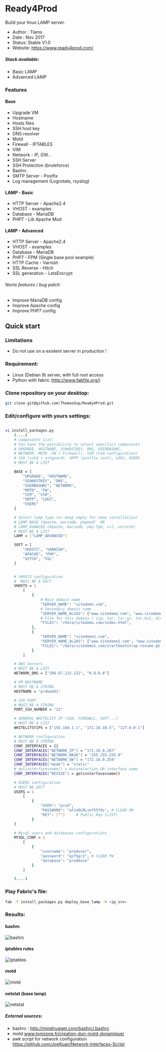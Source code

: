 # Ready4Prod

Build your linux LAMP server.

* Author : Tlams
* Date : Nov 2017
* Status: Stable V1.0
* Website: https://www.ready4prod.com/


##### Stack available:
* Basic LAMP
* Advanced LAMP

### Features

#### Base
* Upgrade VM
* Hostname
* Hosts files
* SSH host key
* DNS resolver
* Motd
* Firewall - IPTABLES
* VIM
* Network - IP, GW...
* SSH Server
* SSH Protection (bruteforce)
* Bashrc
* SMTP Server - Postfix
* Log management (Logrotate, rsyslog)

#### LAMP - Basic
* HTTP Server - Apache2.4
* VHOST - examples
* Database - MariaDB
* PHP7 - Lib Apache Mod

#### LAMP - Advanced
* HTTP Server - Apache2.4
* VHOST - examples
* Database - MariaDB
* PHP7 - FPM (Single base pool example)
* HTTP Cache - Varnish
* SSL Reverse - Hitch
* SSL generation - LetsEncrypt

###### Nexts features / bug patch
* Improve MariaDB config
* Improve Apache config
* Improve PHP7 config

## Quick start

### Limitations
* Do not use on a existent server in production !

### Requirement:
* Linux (Debian 9) server, with full root access
* Python with fabric (http://www.fabfile.org/)


### Clone repository on your desktop:
``` bash
git clone git@github.com:ThomasGsp/Ready4Prod.git
```

### Edit/configure with yours settings:
``` bash

vi install_packages.py
    (....)
    # Composants list:
    # You have the possibility to select specifics composants
    # UPGRADE, HOSTNAME, SSHHOSTKEY, DNS, USERBASHRC,
    # NETWORK, MOTD ,FW ( Firewall), VIM (Vim configuration)
    # SSH (sshd + sshguard), SMTP (postfix conf), LOGS, USERS
    # MUST BE A LIST

    BASE = [
        "UPGRADE", "HOSTNAME",
        "SSHHOSTKEY", "DNS",
        "USERBASHRC", "NETWORK",
        "MOTD", "FW",
        "VIM", "SSH",
        "SMTP", "LOGS",
        "USERS"
    ]

    # Select lamp type (or keep empty for none installation)
    # LAMP_BASE (Apache, mariadb, phpmod)  OR
    # LAMP_AVANCED (Apache, mariadb, php-fpm, ssl, varnish)
    # MUST BE A LIST
    LAMP = ["LAMP_ADVANCED"]

    SOFT = [
        "VHOSTS", "VARNISH",
        "APACHE", "PHP",
        "HITCH", "SSL"
    ]


    # VHOSTS configuration
    #  MUST BE A DICT
    VHOSTS = \
        [
            {
                # Main domain name
                "SERVER_NAME": "sitedemo.com",
                # Secondary domain name
                "SERVER_NAME_ALIAS": ["www.sitedemo.com", "www.sitedemo.fr"],
                # File for this domain ( zip, tar, tar.gz, tar.bz2, direct files)
                "FILES": "/data/sitedemo.com/index.html",
            },
            {
                "SERVER_NAME": "sitedemo1.com",
                "SERVER_NAME_ALIAS": ["www.sitedemo1.com", "www.sitedemo1.fr"],
                "FILES": "/data/sitedemo1.com/startbootstrap-resume-gh-pages.zip"
            }
        ]

    # DNS Servers
    # MUST BE A LIST
    NETWORK_DNS = ["208.67.222.222", "8.8.8.8"]

    # VM HOSTNAME
    # MUST BE A STRING
    HOSTNAME = "prdweb01"

    # SSH PORT
    # MUST BE A STRING
    PORT_SSH_NUMBER = "22"

    # GENERAL WHITELIST IP (SSH, FIREWALL, SOFT...)
    # MUST BE A LIST
    WHITELITSTIPS = ["192.168.1.1", "172.16.10.5", "127.0.0.1"]

    # NETWORK configuration
    # MUST BE A STRING
    CONF_INTERFACES = {}
    CONF_INTERFACES["NETWORK_IP"] = "172.16.0.207"
    CONF_INTERFACES["NETWORK_MASK"] = "255.255.255.0"
    CONF_INTERFACES["NETWORK_GW"] = "172.16.0.254"
    CONF_INTERFACES["mode"] = "static"
    # getinsterfacesname() = Autoselection OR interface name
    CONF_INTERFACES["DEVISE"] = getinsterfacesname()

    # USERS configuration
    # MUST BE DICT
    USERS = \
        [
            {
                "USER": "prod",
                "PASSWORD": "afinDLMLzef55fds", # CLEAR PW
                "KEY": [""]     # Public Key (LIST)
            }
    ]

    # Mysql users and databases configurations
    MYSQL_CONF = \
        [
            {
                "username": "produser",
                "password": "qzf5gr2", # CLEAR PW
                "database": "prodbase"
            }
        ]

    (....)

```

### Play Fabric's file:
``` bash
fab -f install_packages.py deploy_base_lamp -H <ip_srv>
```



### Results:
#### bashrc 
![bashrc](./img/lamp_base_bashrc.png)
#### iptables rules 
![iptables](./img/lamp_base_iptables.png)
#### motd
![motd](./img/lamp_base_motd.png)
#### netstat (base lamp)
![netstat](./img/lamp_base_netstat.png)


##### External sources:
* bashrc : http://mindnugget.com/bashrc/.bashrc
* motd www.tomzone.fr/creation-dun-motd-dynamique/
* awk script for network configuration https://github.com/JoeKuan/Network-Interfaces-Script

